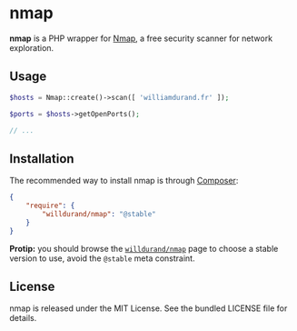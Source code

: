 nmap
====

**nmap** is a PHP wrapper for [Nmap](http://nmap.org/), a free security scanner
for network exploration.


Usage
-----

```php
$hosts = Nmap::create()->scan([ 'williamdurand.fr' ]);

$ports = $hosts->getOpenPorts();

// ...
```


Installation
------------

The recommended way to install nmap is through
[Composer](http://getcomposer.org/):

``` json
{
    "require": {
        "willdurand/nmap": "@stable"
    }
}
```


**Protip:** you should browse the
[`willdurand/nmap`](https://packagist.org/packages/willdurand/nmap)
page to choose a stable version to use, avoid the `@stable` meta constraint.


License
-------

nmap is released under the MIT License. See the bundled LICENSE file for
details.
